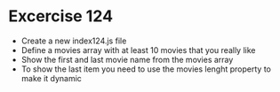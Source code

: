 # Excercise 124

* Create a new index124.js file
* Define a movies array with at least 10 movies that you really like
* Show the first and last movie name from the movies array
* To show the last item you need to use the movies lenght property to make it dynamic
